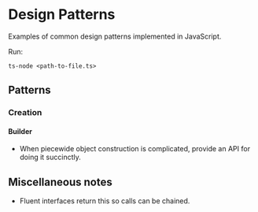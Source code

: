 # Design Patterns

Examples of common design patterns implemented in JavaScript.

Run:

```
ts-node <path-to-file.ts>
```

## Patterns

### Creation

#### Builder

-   When piecewide object construction is complicated, provide an API for doing it succinctly.

## Miscellaneous notes

-   Fluent interfaces return this so calls can be chained.

